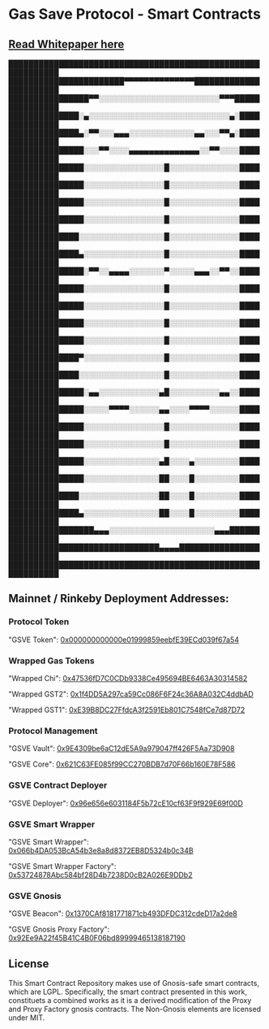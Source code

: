 # Gas Save Protocol - Smart Contracts
## [Read Whitepaper here](https://github.com/Gas-Save/whitepaper)
████████████████████████████████████████████████████████████
███████████████████████▀▀▀▀▀▀▀▀▀▀▀▀▀▀███████████████████████
████████████████▀▀░░░░░░░░░░░░░░░░░░░░░░░░▀▀▀███████████████
██████████████░▄░░░░░░░░░░░░░░░░░░░░░░░░░░░░▄░██████████████
██████████████▄░▀▀░░░▄▄▄░░░░░░░░░░░░░▄▄░░░▀▀▄░██████████████
███████████████░░░▀▀░░░░▄▄▄▄▄▄▄▄▄▄▄▄▄▄░░▀▀░░░░██████████████
███████████████░░░░░░░░░░░░░░░░█░░░░░░░░░░░░░░██████████████
███████████████░░░░░░░░░░░░░░░░█░░░░░░░░░░░░░░██████████████
███████████████░░░░░░░░░░░░░░░░█░░░░░░░░░░░░░░██████████████
███████████████░░░░░░░░░░░░░░░░█░░░░░░░░░░░░░░██████████████
██████████████░░░░░░░░░░░░░░░░░█░░░░░░░░░░░░░░██████████████
██████████████▄░░░░░░░░░░░░░░░░█░░░░░░░░░░░░░░██████████████
███████████████░▀▀░░▄▄▄▄░░░░░░░▀░░░░░▄▄▄░░▀▀░░██████████████
███████████████░░░░░░░░░░░░░░░░█░░░░░░░░░░░░░░██████████████
███████████████░░░░░░░░░░░░░░░░█░░░░░░░░░░░░░░██████████████
███████████████░░░░░░░░░░░░░░░░█░░░░░░░░░░░░░░██████████████
███████████████░░░░░░░░░░░░░░░░█░░░░░░░░░░░░░░██████████████
██████████████▀░░░░░░░░░░░░░░░░█░░░░░░░░░░░░░░██████████████
██████████████░░░░░░░░░░░░░░░░░█░░░░░░░░░░░░░░██████████████
███████████████░▄▄░░░░░░░░░░░░▄█░░░░░░░░░░▄▄░░██████████████
███████████████░░░░░▀▀▀▀░░░░░░▄▄░░░░▀▀▀▀░░░░░░██████████████
███████████████░░░░░░░░░░░░░░░░█░░░░░░░░░░░░░░██████████████
███████████████░░░░░░░░░░░░░░░░█░░░░░░░░░░░░░░██████████████
███████████████░░░░░░░░░░░░░░░▄█░░░░▄░░░░░░░░░██████████████
███████████████░░░░░░░░░░░░░░░██░░░░█░░░░░░░░░██████████████
██████████████░░░░░░░░░░░░░░░░██░░░░█░░░░░░░░░██████████████
██████████████▄░░░░░░░░░░░░░░░██░░░░█░░░░░░░░░██████████████
█████████████████▄▄▄░░░░░░░░░░░░░░░░░░░░░▄▄▄████████████████
██████████████████████████████▄▄▄▄██████████████████████████
████████████████████████████████████████████████████████████

## Mainnet / Rinkeby Deployment Addresses:

### Protocol Token

"GSVE Token": 		                [0x000000000000e01999859eebfE39ECd039f67a54](https://etherscan.io/address/0x000000000000e01999859eebfE39ECd039f67a54)

### Wrapped Gas Tokens

"Wrapped Chi":			              [0x47536fD7C0CDb9338Ce495694BE6463A30314582](https://etherscan.io/address/0x47536fD7C0CDb9338Ce495694BE6463A30314582)

"Wrapped GST2":		                [0x1f4DD5A297ca59Cc086F6F24c36A8A032C4ddbAD](https://etherscan.io/address/0x1f4DD5A297ca59Cc086F6F24c36A8A032C4ddbAD)

"Wrapped GST1":		                [0xE39B8DC27FfdcA3f2591Eb801C7548fCe7d87D72](https://etherscan.io/address/0xE39B8DC27FfdcA3f2591Eb801C7548fCe7d87D72)

### Protocol Management

"GSVE Vault":		                  [0x9E4309be6aC12dE5A9a979047ff426F5Aa73D908](https://etherscan.io/address/0x9E4309be6aC12dE5A9a979047ff426F5Aa73D908)

"GSVE Core":			                [0x621C63FE085f99CC270BDB7d70F66b160E78F586](https://etherscan.io/address/0x621C63FE085f99CC270BDB7d70F66b160E78F586)


### GSVE Contract Deployer

"GSVE Deployer": 	                [0x96e656e6031184F5b72cE10cf63F9f929E69f00D](https://etherscan.io/address/0x96e656e6031184F5b72cE10cf63F9f929E69f00D)

### GSVE Smart Wrapper

"GSVE Smart Wrapper":		          [0x066b4DA053BcA54b3e8a8d8372EB8D5324b0c34B](https://etherscan.io/address/0x066b4DA053BcA54b3e8a8d8372EB8D5324b0c34B)

"GSVE Smart Wrapper Factory":		  [0x53724878Abc584bf28D4b7238D0cB2A026E9DDb2](https://etherscan.io/address/0x53724878Abc584bf28D4b7238D0cB2A026E9DDb2)

### GSVE Gnosis 

"GSVE Beacon":		                [0x1370CAf8181771871cb493DFDC312cdeD17a2de8](https://etherscan.io/address/0x1370CAf8181771871cb493DFDC312cdeD17a2de8)

"GSVE Gnosis Proxy Factory":		  [0x92Ee9A22f45B41C4B0F06bd89999465138187190](https://etherscan.io/address/0x92Ee9A22f45B41C4B0F06bd89999465138187190)

## License

This Smart Contract Repository makes use of Gnosis-safe smart contracts, which are LGPL. Specifically, the smart contract presented in this work, constituets a combined works as it is a derived modification of the Proxy and Proxy Factory gnosis contracts. The Non-Gnosis elements are licensed under MIT.
